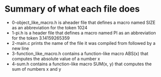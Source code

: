 # Summary of what each file does
* 0-object_like_macro.h is aheader file that defines a macro named SIZE as an abbreviation for the token 1024
* 1-pi.h is a header file that defines a macro named PI as an abbreviation for the token 3.14159265359
* 2-main.c prints the name of the file it was compiled from followed by a new line
* 3-function_like_macro.h contains a function-like macro ABS(x) that computes the absolute value of a number x
* 4-sum.h contains a function-like macro SUM(x, y) that computes the sum of numbers x and y
